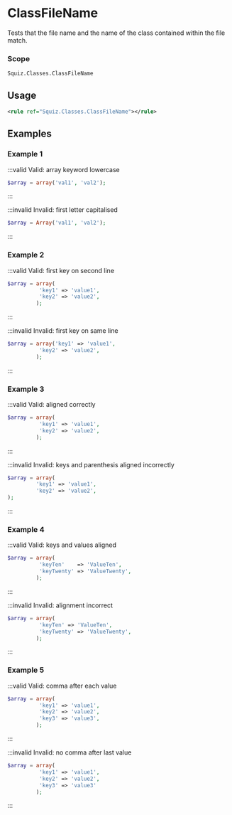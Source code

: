 # ClassFileName

Tests that the file name and the name of the class contained within the file match.

### Scope

`Squiz.Classes.ClassFileName`

## Usage

```xml
<rule ref="Squiz.Classes.ClassFileName"></rule>
```

## Examples

### Example 1

:::valid Valid: array keyword lowercase
```php
$array = array('val1', 'val2');
```
:::

:::invalid Invalid: first letter capitalised
```php
$array = Array('val1', 'val2');
```
:::

### Example 2

:::valid Valid: first key on second line
```php
$array = array(
          'key1' => 'value1',
          'key2' => 'value2',
         );
```
:::

:::invalid Invalid: first key on same line
```php
$array = array('key1' => 'value1',
          'key2' => 'value2',
         );
```
:::

### Example 3

:::valid Valid: aligned correctly
```php
$array = array(
          'key1' => 'value1',
          'key2' => 'value2',
         );
```
:::

:::invalid Invalid: keys and parenthesis aligned incorrectly
```php
$array = array(
         'key1' => 'value1',
         'key2' => 'value2',
);
```
:::

### Example 4

:::valid Valid: keys and values aligned
```php
$array = array(
          'keyTen'    => 'ValueTen',
          'keyTwenty' => 'ValueTwenty',
         );
```
:::

:::invalid Invalid: alignment incorrect
```php
$array = array(
          'keyTen' => 'ValueTen',
          'keyTwenty' => 'ValueTwenty',
         );
```
:::

### Example 5

:::valid Valid: comma after each value
```php
$array = array(
          'key1' => 'value1',
          'key2' => 'value2',
          'key3' => 'value3',
         );
```
:::

:::invalid Invalid: no comma after last value
```php
$array = array(
          'key1' => 'value1',
          'key2' => 'value2',
          'key3' => 'value3' 
         );
```
:::